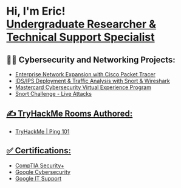 <h1>Hi, I'm Eric! <br/><a href="https://www.linkedin.com/in/eric-lgonz"> Undergraduate Researcher & Technical Support Specialist</a></h1>

<h2>👨‍💻 Cybersecurity and Networking Projects:</h2>

<!--- <a href="https://github.com/eric-lgonz/Cloud-Threat-Detection-and-Response-with-AWS"> Cloud Threat Detection & Response with AWS -->
- <a href="https://github.com/eric-lgonz/Enterprise-Network-Expansion-with-Cisco-Packet-Tracer"> Enterprise Network Expansion with Cisco Packet Tracer
- <a href="https://github.com/eric-lgonz/IDS-IPS-Deployment-and-Traffic-Analysis-with-Snort-and-Wireshark"> IDS/IPS Deployment & Traffic Analysis with Snort & Wireshark<a/>
- <a href="https://github.com/eric-lgonz/Mastercard-Cybersecurity-Virtual-Experience-Program"> Mastercard Cybersecurity Virtual Experience Program<a/>
- <a href="https://github.com/eric-lgonz/TryHackme-Snort-Challenge---Live-Attacks"> Snort Challenge - Live Attacks

<h2>✍️ TryHackMe Rooms Authored:</h2>

- <a href="https://tryhackme.com/jr/ping101"> TryHackMe | Ping 101

<!-- - [How to get into Cybersecurity Starting From Zero](https://www.youtube.com/watch?v=a83ASGn_V_s) -->


<h2>✅ Certifications:</h2>

- <a href="https://github.com/eric-lgonz/Certifications/blob/main/CompTIA%20Security%2B%20Certificate.pdf"> CompTIA Security+
- <a href="https://github.com/eric-lgonz/Certifications/blob/main/Google%20Cybersecurity%20Certificate.pdf"> Google Cybersecurity</a>
- <a href="https://github.com/eric-lgonz/Certifications/blob/main/Google%20IT%20Support%20Certificate.pdf"> Google IT Support</a>
